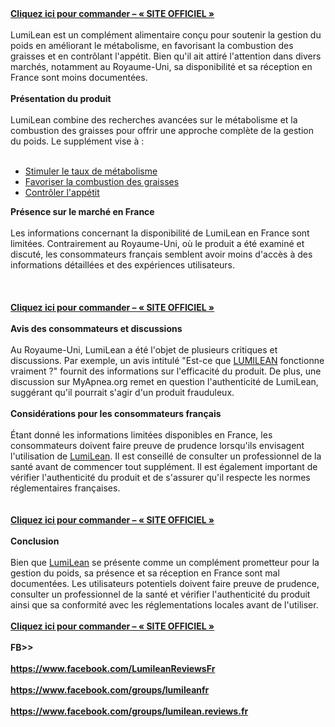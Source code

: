 <div class="block-container lbContainer" data-xf-init="lightbox select-to-quote" data-message-selector=".js-post" data-lb-id="thread-86256" data-lb-universal="0">
<div class="block-body js-replyNewMessageContainer">
<article id="js-post-170340" class="message message--post js-post js-inlineModContainer  " data-author="Guuioggoopp" data-content="post-170340">
<div class="message-inner">
<div class="message-cell message-cell--main">
<div class="message-main js-quickEditTarget">
<div class="message-content js-messageContent">
<div class="message-userContent lbContainer js-lbContainer " data-lb-id="post-170340" data-lb-caption-desc="Guuioggoopp &middot; Feb 18, 2025 at 5:47 AM">
<article class="message-body js-selectToQuote">
<div class="bbWrapper"><a class="link link--external" href="https://getdeal24x7.com/lumilean-fr-buy" target="_blank" rel="nofollow ugc noopener"><img class="bbImage " src="https://blogger.googleusercontent.com/img/b/R29vZ2xl/AVvXsEh8bp6tA0ie2XWcGs-pxq9uQvZfQvZr9dd1E1-xwEYgYTW07GlNKbnswDY3of9obG1s9xkwBwBSwVuxmtEEpqaVXVaPypNsjfZXde6uaXFFJ2pU5qdXSPbNxPVqT5k3Csp0_eyOdQ74PPaaKSDfnPLdMuqxsP0xpHG2dtTyCLNAruLHT8Xx-gaO7IMd3LaU/w413-h258/Lumilean.jpg" alt="" width="" height="" data-url="https://blogger.googleusercontent.com/img/b/R29vZ2xl/AVvXsEh8bp6tA0ie2XWcGs-pxq9uQvZfQvZr9dd1E1-xwEYgYTW07GlNKbnswDY3of9obG1s9xkwBwBSwVuxmtEEpqaVXVaPypNsjfZXde6uaXFFJ2pU5qdXSPbNxPVqT5k3Csp0_eyOdQ74PPaaKSDfnPLdMuqxsP0xpHG2dtTyCLNAruLHT8Xx-gaO7IMd3LaU/w413-h258/Lumilean.jpg" /></a><br /><a title="Lumilean France" href="https://www.facebook.com/LumileanReviewsFr"><strong><u>Cliquez ici pour commander &ndash; &laquo; SITE OFFICIEL &raquo;</u></strong></a><br /><br />LumiLean est un compl&eacute;ment alimentaire con&ccedil;u pour soutenir la gestion du poids en am&eacute;liorant le m&eacute;tabolisme, en favorisant la combustion des graisses et en contr&ocirc;lant l'app&eacute;tit. Bien qu'il ait attir&eacute; l'attention dans divers march&eacute;s, notamment au Royaume-Uni, sa disponibilit&eacute; et sa r&eacute;ception en France sont moins document&eacute;es.<br /><br /><strong>Pr&eacute;sentation du produit</strong><br /><br />LumiLean combine des recherches avanc&eacute;es sur le m&eacute;tabolisme et la combustion des graisses pour offrir une approche compl&egrave;te de la gestion du poids. Le suppl&eacute;ment vise &agrave; :<br /><br />
<ul>
<li data-xf-list-type="ul"><a class="link link--external" href="https://www.facebook.com/LumileanReviewsFr" target="_blank" rel="nofollow ugc noopener">Stimuler le taux de m&eacute;tabolisme</a></li>
<li data-xf-list-type="ul"><a class="link link--external" href="https://www.facebook.com/groups/lumileanfr" target="_blank" rel="nofollow ugc noopener">Favoriser la combustion des graisses</a></li>
<li data-xf-list-type="ul"><a class="link link--external" href="https://www.facebook.com/groups/lumilean.reviews.fr" target="_blank" rel="nofollow ugc noopener">Contr&ocirc;ler l'app&eacute;tit</a></li>
</ul>
<strong>Pr&eacute;sence sur le march&eacute; en France</strong><br /><br />Les informations concernant la disponibilit&eacute; de LumiLean en France sont limit&eacute;es. Contrairement au Royaume-Uni, o&ugrave; le produit a &eacute;t&eacute; examin&eacute; et discut&eacute;, les consommateurs fran&ccedil;ais semblent avoir moins d'acc&egrave;s &agrave; des informations d&eacute;taill&eacute;es et des exp&eacute;riences utilisateurs.<br /><br /><br /><a class="link link--external" href="https://getdeal24x7.com/lumilean-fr-buy" target="_blank" rel="nofollow ugc noopener"><img class="bbImage " src="https://blogger.googleusercontent.com/img/b/R29vZ2xl/AVvXsEjSgHQ6ktwC9-pceLy2djpr0pdpKzZmLIk_qpuC9m6v9OXGkgvD9KHcthP2Hnwktcoeo6E2-FjeLMkBt7eWEMo3GLMc-HEcXjvFMZ7r5ow7P-w6UYIp41qcIiPUxQuG7nkduZKWVPe1pFBAAHpciJJWyOMipZQ0gezXJ1F0HAACok2KK_ZNvgymRkf79ngm/w370-h370/LumiLean4.webp" alt="" width="" height="" data-url="https://blogger.googleusercontent.com/img/b/R29vZ2xl/AVvXsEjSgHQ6ktwC9-pceLy2djpr0pdpKzZmLIk_qpuC9m6v9OXGkgvD9KHcthP2Hnwktcoeo6E2-FjeLMkBt7eWEMo3GLMc-HEcXjvFMZ7r5ow7P-w6UYIp41qcIiPUxQuG7nkduZKWVPe1pFBAAHpciJJWyOMipZQ0gezXJ1F0HAACok2KK_ZNvgymRkf79ngm/w370-h370/LumiLean4.webp" /></a><br /><br /><strong><a title="Lumilean France" href="https://www.facebook.com/LumileanReviewsFr"><u>Cliquez ici pour commander &ndash; &laquo; SITE OFFICIEL &raquo;</u></a><br /><br />Avis des consommateurs et discussions</strong><br /><br />Au Royaume-Uni, LumiLean a &eacute;t&eacute; l'objet de plusieurs critiques et discussions. Par exemple, un avis intitul&eacute; "Est-ce que&nbsp;<a class="link link--external" href="https://www.facebook.com/LumileanReviewsFr" target="_blank" rel="nofollow ugc noopener">LUMILEAN</a>&nbsp;fonctionne vraiment ?" fournit des informations sur l'efficacit&eacute; du produit. De plus, une discussion sur MyApnea.org remet en question l'authenticit&eacute; de LumiLean, sugg&eacute;rant qu'il pourrait s'agir d'un produit frauduleux.<br /><br /><strong>Consid&eacute;rations pour les consommateurs fran&ccedil;ais</strong><br /><br />&Eacute;tant donn&eacute; les informations limit&eacute;es disponibles en France, les consommateurs doivent faire preuve de prudence lorsqu'ils envisagent l'utilisation de&nbsp;<a class="link link--external" href="https://www.facebook.com/groups/lumilean.reviews.fr" target="_blank" rel="nofollow ugc noopener">LumiLean</a>. Il est conseill&eacute; de consulter un professionnel de la sant&eacute; avant de commencer tout suppl&eacute;ment. Il est &eacute;galement important de v&eacute;rifier l'authenticit&eacute; du produit et de s'assurer qu'il respecte les normes r&eacute;glementaires fran&ccedil;aises.<br /><br /><a class="link link--external" href="https://getdeal24x7.com/lumilean-fr-buy" target="_blank" rel="nofollow ugc noopener"><img class="bbImage " src="https://blogger.googleusercontent.com/img/b/R29vZ2xl/AVvXsEi9T-i4c2PhYwGA-zhyphenhyphenqNT04eHsY0nM132Qz1ePpYIFJF2lcHlzwBJNbERf8ZmTNLpm00wYqD2HRN0_bTOnUIVFhumHz2K1lpI0UjMSJfytXXLuPsHhpzrIReQw01YMXJJszJwom1r0FoDgPUriCNA-z7bP09CI4PtXuvFnRZRPwSK5szBwJfny2diXoIxC/w465-h262/Lumilean5.jpg" alt="" width="" height="" data-url="https://blogger.googleusercontent.com/img/b/R29vZ2xl/AVvXsEi9T-i4c2PhYwGA-zhyphenhyphenqNT04eHsY0nM132Qz1ePpYIFJF2lcHlzwBJNbERf8ZmTNLpm00wYqD2HRN0_bTOnUIVFhumHz2K1lpI0UjMSJfytXXLuPsHhpzrIReQw01YMXJJszJwom1r0FoDgPUriCNA-z7bP09CI4PtXuvFnRZRPwSK5szBwJfny2diXoIxC/w465-h262/Lumilean5.jpg" /></a><br /><br /><strong><a title="Lumilean France" href="https://www.facebook.com/LumileanReviewsFr"><u>Cliquez ici pour commander &ndash; &laquo; SITE OFFICIEL &raquo;</u></a><br /><br />Conclusion</strong><br /><br />Bien que&nbsp;<a class="link link--external" href="https://www.facebook.com/groups/lumileanfr" target="_blank" rel="nofollow ugc noopener">LumiLean</a>&nbsp;se pr&eacute;sente comme un compl&eacute;ment prometteur pour la gestion du poids, sa pr&eacute;sence et sa r&eacute;ception en France sont mal document&eacute;es. Les utilisateurs potentiels doivent faire preuve de prudence, consulter un professionnel de la sant&eacute; et v&eacute;rifier l'authenticit&eacute; du produit ainsi que sa conformit&eacute; avec les r&eacute;glementations locales avant de l'utiliser.<br /><br /><strong><a class="link link--external" href="https://getdeal24x7.com/lumilean-fr-buy" target="_blank" rel="nofollow ugc noopener"><u>Cliquez ici pour commander &ndash; &laquo; SITE OFFICIEL &raquo;</u></a><br /><br />FB&gt;&gt;<br /><br /><a class="link link--external" href="https://www.facebook.com/LumileanReviewsFr" target="_blank" rel="nofollow ugc noopener">https://www.facebook.com/LumileanReviewsFr</a><br /><br /><a class="link link--external" href="https://www.facebook.com/groups/lumileanfr" target="_blank" rel="nofollow ugc noopener">https://www.facebook.com/groups/lumileanfr</a><br /><br /><a class="link link--external" href="https://www.facebook.com/groups/lumilean.reviews.fr" target="_blank" rel="nofollow ugc noopener">https://www.facebook.com/groups/lumilean.reviews.fr</a></strong></div>
<div class="js-selectToQuoteEnd">&nbsp;</div>
</article>
</div>
</div>
<footer class="message-footer"></footer></div>
</div>
</div>
</article>
</div>
</div>
<div class="block-outer block-outer--after">&nbsp;</div>

